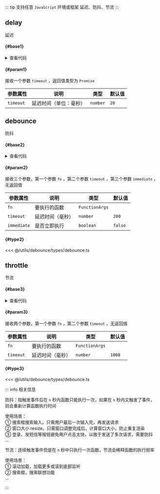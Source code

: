 <script setup>
import { useAddNumInOutlineLabel } from '../../.vitepress/utils/createElement.ts'
useAddNumInOutlineLabel(3)

import delay from './delay.vue'
import debounce from './debounce.vue'
import throttle from './throttle.vue'
</script>

::: tip 支持任意 `JavaScript` 环境或框架
延迟、防抖、节流
:::

## delay

延迟

<div class="pure-border">

#### <divider-base /> {#base1}

<delay />

<details>

<summary>查看代码</summary>

<<< @/utils/debounce/delay.vue

</details>

#### <divider-param /> {#param1}

接收一个参数 `timeout` ，返回值类型为 `Promise`

| **参数属性** | **说明**               | **类型** | **默认值** |
| ------------ | ---------------------- | -------- | ---------- |
| `timeout`    | 延迟时间（单位：毫秒） | `number` | `20`       |

</div>

## debounce

防抖

<div class="pure-border">

#### <divider-base /> {#base2}

<debounce />

<details>

<summary>查看代码</summary>

<<< @/utils/debounce/debounce.vue

</details>

#### <divider-param /> {#param2}

接收三个参数，第一个参数 `fn` ，第二个参数 `timeout` ，第三个参数 `immediate` ，无返回值

| **参数属性** | **说明**         | **类型**       | **默认值** |
| ------------ | ---------------- | -------------- | ---------- |
| `fn`         | 要执行的函数     | `FunctionArgs` |            |
| `timeout`    | 延迟时间（毫秒） | `number`       | `200`      |
| `immediate`  | 是否立即执行     | `boolean`      | `false`    |

#### <divider-type /> {#type2}

<<< @/utils/debounce/types/debounce.ts

</div>

## throttle

节流

<div class="pure-border">

#### <divider-base /> {#base3}

<throttle />

<details>

<summary>查看代码</summary>

<<< @/utils/debounce/throttle.vue

</details>

#### <divider-param /> {#param3}

接收两个参数，第一个参数 `fn` ，第二个参数 `timeout` ，无返回值

| **参数属性** | **说明**         | **类型**       | **默认值** |
| ------------ | ---------------- | -------------- | ---------- |
| `fn`         | 要执行的函数     | `FunctionArgs` |            |
| `timeout`    | 延迟时间（毫秒） | `number`       | `1000`     |

#### <divider-type /> {#type3}

<<< @/utils/debounce/types/debounce.ts

</div>

::: info 相关信息

防抖：指触发事件后在 `n` 秒内函数只能执行一次，如果在 `n` 秒内又触发了事件，则会重新计算函数执行时间

使用场景：  
 ① 搜索框搜索输入。只需用户最后一次输入完，再发送请求  
 ② 窗口大小 resize。只需窗口调整完成后，计算窗口大小，防止重复渲染  
 ③ 登录、发短信等按钮避免用户点击太快，以致于发送了多次请求，需要防抖  
 ...

节流：连续触发事件但是在 `n` 秒中只执行一次函数，节流会稀释函数的执行频率

使用场景：  
 ① 滚动加载，加载更多或滚到底部监听  
 ② 搜索框，搜索联想功能  
 ...

:::
